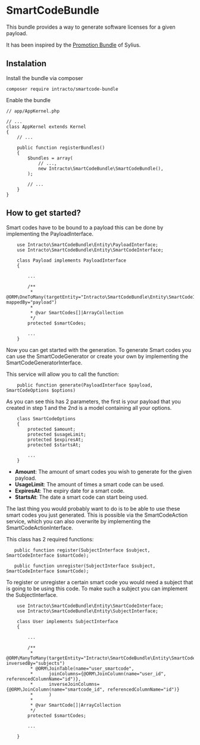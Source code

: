 SmartCodeBundle
===============

This bundle provides a way to generate software licenses for a given payload. 

It has been inspired by the [Promotion Bundle](https://github.com/Sylius/SyliusPromotionBundle) of Sylius.

Instalation
-----------
Install the bundle via composer
```
composer require intracto/smartcode-bundle
```
Enable the bundle
```
// app/AppKernel.php

// ...
class AppKernel extends Kernel
{
    // ...

    public function registerBundles()
    {
        $bundles = array(
            // ...,
            new Intracto\SmartCodeBundle\SmartCodeBundle(),
        );

        // ...
    }
}
```


How to get started?
-------------------

Smart codes have to be bound to a payload this can be done by implementing the PayloadInterface.

```
    use Intracto\SmartCodeBundle\Entity\PayloadInterface;
    use Intracto\SmartCodeBundle\Entity\SmartCodeInterface;
    
    class Payload implements PayloadInterface
    {

        ...
        
        /**
         * @ORM\OneToMany(targetEntity="Intracto\SmartCodeBundle\Entity\SmartCodeInterface", mappedBy="payload")
         *
         * @var SmartCodes[]|ArrayCollection
         */
        protected $smartCodes;
        
        ...
    }
```

Now you can get started with the generation. To generate Smart codes you can use the SmartCodeGenerator
or create your own by implementing the SmartCodeGeneratorInterface. 

This service will allow you to call the function:

```
    public function generate(PayloadInterface $payload, SmartCodeOptions $options)
```

As you can see this has 2 parameters, the first is your payload that you created in step 1 and the 2nd is a model
containing all your options. 

```
    class SmartCodeOptions
    {
        protected $amount;
        protected $usageLimit;
        protected $expiresAt;
        protected $startsAt;
        
        ...
    }
```

- **Amount**: The amount of smart codes you wish to generate for the given payload.
- **UsageLimit**: The amount of times a smart code can be used.
- **ExpiresAt**: The expiry date for a smart code.
- **StartsAt**: The date a smart code can start being used.

The last thing you would probably want to do is to be able to use these smart codes you just generated.
This is possible via the SmartCodeAction service, which you can also overwrite by implementing the SmartCodeActionInterface.
 
This class has 2 required functions:

```
   public function register(SubjectInterface $subject, SmartCodeInterface $smartCode);
   
   public function unregister(SubjectInterface $subject, SmartCodeInterface $smartCode);
```

To register or unregister a certain smart code you would need a subject that is going to be using this code. 
To make such a subject you can implement the SubjectInterface.

```
    use Intracto\SmartCodeBundle\Entity\SmartCodeInterface;
    use Intracto\SmartCodeBundle\Entity\SubjectInterface;

    class User implements SubjectInterface
    {
    
        ...
        
        /**
         * @ORM\ManyToMany(targetEntity="Intracto\SmartCodeBundle\Entity\SmartCodeInterface", inversedBy="subjects")
         * @ORM\JoinTable(name="user_smartcode",
         *      joinColumns={@ORM\JoinColumn(name="user_id", referencedColumnName="id")},
         *      inverseJoinColumns={@ORM\JoinColumn(name="smartcode_id", referencedColumnName="id")}
         *      )
         *
         * @var SmartCode[]|ArrayCollection
         */
        protected $smartCodes;
        
        ...
        
    }

```

